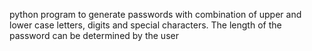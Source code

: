 python program to generate passwords with combination of upper and lower case letters, digits and special characters. The length of the password can be determined by the user
